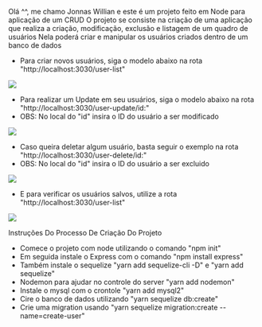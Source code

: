 Olá ^^, me chamo Jonnas Willian e este é um projeto feito em Node para aplicação de um CRUD
O projeto se consiste na criação de uma aplicação que realiza a criação, modificação, exclusão e listagem de um quadro de usuários
Nela poderá criar e manipular os usuários criados dentro de um banco de dados

- Para criar novos usuários, siga o modelo abaixo na rota "http://localhost:3030/user-list"

<img src="https://user-images.githubusercontent.com/61368318/151267482-8e694055-f76a-41b3-abc7-28d57eebc26a.jpeg">

- Para realizar um Update em seu usuários, siga o modelo abaixo na rota "http://localhost:3030/user-update/id:"
- OBS: No local do "id" insira o ID do usuário a ser modificado

<img src="https://user-images.githubusercontent.com/61368318/151267770-b92326b9-a100-40f1-9fb2-f5303492ff7c.jpeg">

- Caso queira deletar algum usuário, basta seguir o exemplo na rota "http://localhost:3030/user-delete/id:"
- OBS: No local do "id" insira o ID do usuário a ser excluido

<img src="https://user-images.githubusercontent.com/61368318/151267971-688ab14f-3167-4bd0-a18e-d15ea5f1e96e.jpeg">

- E para verificar os usuários salvos, utilize a rota "http://localhost:3030/user-list"

<img src = "https://user-images.githubusercontent.com/61368318/151268106-f79e6039-de96-4f62-a3c9-e23647ffcb24.jpeg">


Instruções Do Processo De Criação Do Projeto

 - Comece o projeto com node utilizando o comando "npm init"
 - Em seguida instale o Express com o comando "npm install express"
 - Também instale o sequelize "yarn add sequelize-cli -D" e "yarn add sequelize"
 - Nodemon para ajudar no controle do server "yarn add nodemon"
 - Instale o mysql com o crontole "yarn add mysql2"
 - Cire o banco de dados utilizando "yarn sequelize db:create"
 - Crie uma migration usando "yarn sequelize migration:create --name=create-user"